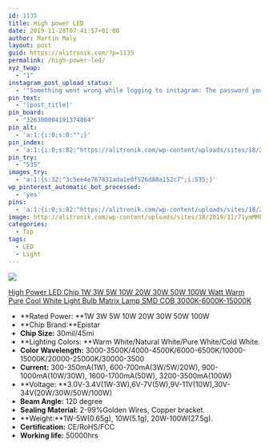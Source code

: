 ```yaml
---
id: 1135
title: High power LED
date: 2019-11-28T07:41:57+01:00
author: Martin Maly
layout: post
guid: https://alitronik.com/?p=1135
permalink: /high-power-led/
xyz_twap:
  - "1"
instagram_post_upload_status:
  - '"Something went wrong while logging to instagram: The password you entered is incorrect. Please try again."'
pin_text:
  - '[post_title]'
pin_board:
  - "326300004191374864"
pin_alt:
  - 'a:1:{i:0;s:0:"";}'
pin_index:
  - 'a:1:{i:0;s:82:"https://alitronik.com/wp-content/uploads/sites/18/2019/11/71ymMMkyVrL._SL1000_.jpg";}'
pin_try:
  - "535"
images_try:
  - 'a:1:{s:32:"3c5ee4e767831ada1e0f526d80a152c7";i:535;}'
wp_pinterest_automatic_bot_processed:
  - 'yes'
pins:
  - 'a:1:{i:0;s:82:"https://alitronik.com/wp-content/uploads/sites/18/2019/11/71ymMMkyVrL._SL1000_.jpg";}'
image: http://alitronik.com/wp-content/uploads/sites/18/2019/11/71ymMMkyVrL._SL1000_.jpg
categories:
  - Tip
tags:
  - LED
  - Light
---
```

![](//ae01.alicdn.com/kf/HTB1ThhjayHrK1Rjy0Flq6AsaFXaD/Hontiey-font-b-High-b-font-font-b-Power-b-font-font-b-LED-b-font.jpg_220x220.jpg)

[High Power LED Chip 1W 3W 5W 10W 20W 30W 50W 100W Watt Warm Pure Cool White Light Bulb Matrix Lamp SMD COB 3000K-6000K-15000K](http://s.click.aliexpress.com/e/tiGWKkH2)

  * **Rated Power:&nbsp;**1W 3W 5W 10W 20W 30W 50W 100W
  * **Chip Brand:**Epistar
  * **Chip Size:**&nbsp;30mil/45mi
  * **Lighting Colors:&nbsp;**Warm White/Natural White/Pure White/Cold White.
  * **Color Wavelength:**&nbsp;3000-3500K/4000-4500K/6000-6500K/10000-15000K/20000-25000K/30000-3500
  * **Current:**&nbsp;300-350mA(1W), 600-700mA(3W/5W/20W), 900-1000mA(10W/30W),&nbsp;1600-1700mA(50W), 3200-3500mA(100W)
  * **Voltage:&nbsp;**3.0V-3.4V(1W-3W),6V-7V(5W),9V-11V(10W),30V-34V(20W/30W/50W/100W)
  * **Beam Angle:**&nbsp;120 degree
  * **Sealing Material:**&nbsp;2-99%Golden Wires, Copper bracket.
  * **Weight:**1W-5W(0.65g), 10W(5.1g), 20W-100W(27.5g).
  * **Certification:**&nbsp;CE/RoHS/FCC
  * **Working life:**&nbsp;50000hrs